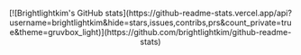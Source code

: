 
<p align = "center">
[![Brightlightkim's GitHub stats](https://github-readme-stats.vercel.app/api?username=brightlightkim&hide=stars,issues,contribs,prs&count_private=true&theme=gruvbox_light)](https://github.com/brightlightkim/github-readme-stats)
</p>

<!--
**brightlightkim/brightlightkim** is a ✨ _special_ ✨ repository because its `README.md` (this file) appears on your GitHub profile.

Here are some ideas to get you started:

- 🔭 I’m currently working on ...
- 🌱 I’m currently learning ...
- 👯 I’m looking to collaborate on ...
- 🤔 I’m looking for help with ...
- 💬 Ask me about ...
- 📫 How to reach me: ...
- 😄 Pronouns: ...
- ⚡ Fun fact: ...
-->
